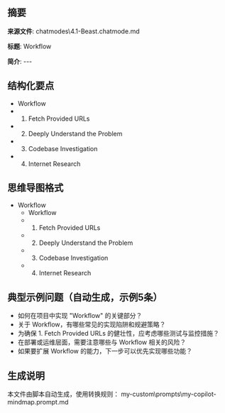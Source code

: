 ## 摘要

**来源文件**: chatmodes\4.1-Beast.chatmode.md

**标题**: Workflow

**简介**: ---

## 结构化要点

- Workflow
- 1. Fetch Provided URLs
- 2. Deeply Understand the Problem
- 3. Codebase Investigation
- 4. Internet Research

## 思维导图格式

- Workflow
  - Workflow
  - 1. Fetch Provided URLs
  - 2. Deeply Understand the Problem
  - 3. Codebase Investigation
  - 4. Internet Research

## 典型示例问题（自动生成，示例5条）

- 如何在项目中实现 "Workflow" 的关键部分？
- 关于 Workflow，有哪些常见的实现陷阱和规避策略？
- 为确保 1. Fetch Provided URLs 的健壮性，应考虑哪些测试与监控措施？
- 在部署或运维层面，需要注意哪些与 Workflow 相关的风险？
- 如果要扩展 Workflow 的能力，下一步可以优先实现哪些功能？

## 生成说明

本文件由脚本自动生成，使用转换规则： my-custom\prompts\my-copilot-mindmap.prompt.md
